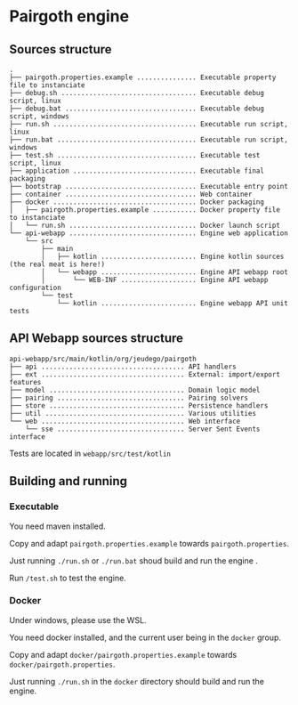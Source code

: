 # Pairgoth engine

## Sources structure

```
.
├── pairgoth.properties.example ............... Executable property file to instanciate
├── debug.sh .................................. Executable debug script, linux
├── debug.bat ................................. Executable debug script, windows
├── run.sh .................................... Executable run script, linux
├── run.bat ................................... Executable run script, windows
├── test.sh ................................... Executable test script, linux
├── application ............................... Executable final packaging
├── bootstrap ................................. Executable entry point
├── container ................................. Web container
├── docker .................................... Docker packaging
│   ├── pairgoth.properties.example ........... Docker property file to instanciate
│   └── run.sh ................................ Docker launch script
└── api-webapp ................................ Engine web application
    └── src
        ├── main
        │   ├── kotlin ........................ Engine kotlin sources (the real meat is here!)
        │   └── webapp ........................ Engine API webapp root
        │       └── WEB-INF ................... Engine API webapp configuration
        └── test
            └── kotlin ........................ Engine webapp API unit tests
```

## API Webapp sources structure

```
api-webapp/src/main/kotlin/org/jeudego/pairgoth
├── api .................................... API handlers
├── ext .................................... External: import/export features
├── model .................................. Domain logic model
├── pairing ................................ Pairing solvers
├── store .................................. Persistence handlers
├── util ................................... Various utilities
└── web .................................... Web interface
    └── sse ................................ Server Sent Events interface
```

Tests are located in `webapp/src/test/kotlin`

## Building and running

### Executable

You need maven installed.

Copy and adapt `pairgoth.properties.example` towards `pairgoth.properties`.

Just running `./run.sh` or `./run.bat` shoud build and run the engine .

Run `/test.sh` to test the engine.

### Docker

Under windows, please use the WSL.

You need docker installed, and the current user being in the `docker` group.

Copy and adapt `docker/pairgoth.properties.example` towards `docker/pairgoth.properties`.

Just running `./run.sh` in the `docker` directory should build and run the engine.

